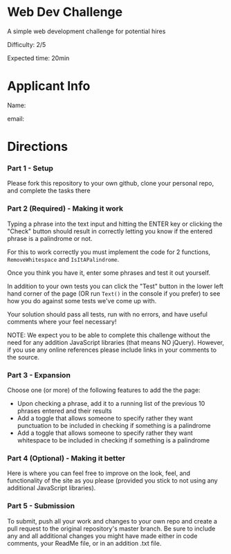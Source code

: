 # Web Dev Challenge
A simple web development challenge for potential hires

Difficulty: 2/5

Expected time: 20min

# Applicant Info
Name: 

email:

# Directions

### Part 1 - Setup

Please fork this repository to your own github, clone your personal repo, and complete the tasks there

### Part 2 (Required) - Making it work

Typing a phrase into the text input and hitting the ENTER key or clicking the "Check" button should result in correctly letting you know if the entered phrase is a palindrome or not.

For this to work correctly you must implement the code for 2 functions, `RemoveWhitespace` and `IsItAPalindrome`.

Once you think you have it, enter some phrases and test it out yourself.

In addition to your own tests you can click the "Test" button in the lower left hand corner of the page (OR run `Text()` in the console if you prefer) to see how you do against some tests we've come up with.

Your solution should pass all tests, run with no errors, and have useful comments where your feel necessary!

NOTE: We expect you to be able to complete this challenge without the need for any addition JavaScript libraries (that means NO jQuery). However, if you use any online references please include links in your comments to the source.

### Part 3 - Expansion

Choose one (or more) of the following features to add the the page:
- Upon checking a phrase, add it to a running list of the previous 10 phrases entered and their results
- Add a toggle that allows someone to specify rather they want punctuation to be included in checking if something is a palindrome
- Add a toggle that allows someone to specify rather they want whitespace to be included in checking if something is a palindrome

### Part 4 (Optional) - Making it better

Here is where you can feel free to improve on the look, feel, and functionality of the site as you please (provided you stick to not using any additional JavaScript libraries).

### Part 5 - Submission

To submit, push all your work and changes to your own repo and create a pull request to the original repository's master branch. Be sure to include any and all additional changes you might have made either in code comments, your ReadMe file, or in an addition .txt file.
